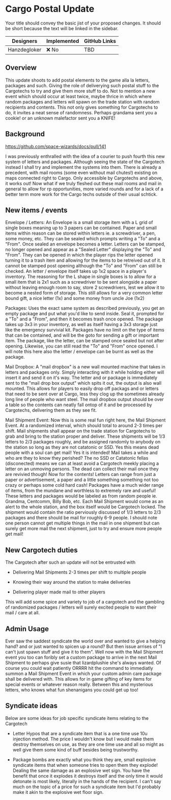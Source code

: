 # Cargo Postal Update

Your title should convey the basic jist of your proposed changes. It should be short because the text will be linked in the sidebar.

| Designers | Implemented | GitHub Links |
|---|---|---|
| Hanzdegloker | :x: No | TBD |

## Overview

This update shoots to add postal elements to the game alla la letters, packages and such. Giving the role of deliverying such postal stuff
to the Cargotechs to try and give them more stuff to do. Not to mention a new event which should occur at least twice, maybe thrice in which
where random packages and letters will spawn on the trade station with random recipients and contents. This not only gives something for Cargotechs to do, 
it invites a neat sense of randomness. Perhaps grandama sent you a cookie! or an unknown malefactor sent you a KNIFE!

## Background

https://github.com/space-wizards/docs/pull/141

I was previously enthralled with the idea of a courier to push fourth this new system of letters and packages. Although seeing the state of 
the Cargotech instead I shall try and implement the systems into them. There is already a precedent, with mail rooms (some even without mail
chutes!) existing on maps connected right to Cargo. Only accessible by Cargotechs and above, it works out! Now what if 
we truly fleshed out these mail rooms and mail in general to allow for rp opportunities, more varied rounds and for a lack of a better term more 
work for the Cargo techs outside of their usual schtick.

## New items / events

Envelope / Letters: An Envelope is a small storage item with a L grid of single boxes meaning up to 3 papers can be contained. Paper and small items 
within reason can be stored within letters ie. a screwdriver, a pen, some money, etc. They can be sealed which prompts writing a "To" and a "From". 
Once sealed an envelope becomes a letter. Letters can be stamped, no longer opened and appear as a "Sealed Letter" displaying the "To" and "From". They can be opened 
in which the player rips the letter opened turning it to a trash item and allowing for the items to be retreived out of it. It cannot be stamped post
opening although the "To" and "From" can still be checked. An letter / envelope itself takes up 1x2 space in a player's inventory. The reasoning for the L shape
in single boxes is to allow for a small item that is 2x1 such as a screwdriver to be sent alongside a paper without leaving enough room to say, store 2 screwdrivers,
lest we allow it to become a nested form of storage. This still allows for a very common letter bound gift, a nice letter (1x) and some money from uncle Joe (1x2)

Packages: Uses the exact same system as described previously, you get an empty package and put what you'd like to send inside. Seal it, prompted for a "To"
and a "From", and then it becomes trash once opened. The package takes up 3x3 in your inventory, as well as itself having a 3x3 storage just like the emergency 
survivial kit. Packages have no limit on the type of items that can be contained, and will be the goto for sending a gift or important item. The package, like the 
letter, can be stamped once sealed but not after opening. Likewise, you can still read the "To" and "From" once opened. I will note this here also the letter / envelope
can be burnt as well as the package.

Mail Dropbox: A "mail dropbox" is a new wall mounted machine that takes in letters and packages only. Simply interacting with it while holding either will insert it and
send it on it's way. The letter and or package is immediately sent to the "mail drop box output" which spits it out, the output is also wall mounted. This allows for players
to easily drop off packags and or letters that need to be sent over at Cargo, less they clog up the sometimes already long line of people who want steel. The mail dropbox output
should be over a table so the contents can neatly fall ontop of it and be processed by Cargotechs, delivering them as they see fit.

Mail Shipment Event: Now this is some real fun right here, the Mail Shipment Event. At a randomized interval, which should total to around 2-3 times per shift. Mail shipments shall
appear on the trade station for Cargotechs to grab and bring to the station proper and deliver. These shipments will be 1/3 letters to 2/3 packages roughly, and be assigned randomly to
anybody on the station so long as they are not catatonic or SSD. Yes this means dead people with a soul can get mail! Yes it is intended! Mail takes a while and who are they to know
they perished? The no SSD or Catatonic fellas (disconected) means we can at least avoid a Cargotech meekly placing a letter on an unmoving persons. The dead can collect their mail
once they are revivied though! Now for the contents! Letters can range from just a paper or advertisement, a paper and a little something something not too crazy or perhaps some cold
hard cash! Packages have a much wider range of items, from the mundane and worthless to extremely rare and useful! These letters and packages would be labeled as from random people
ie. Grandma, Centcomm, Billy Bob, etc. Each Mail Shipment would come as an alert to the whole station, and the box itself would be Cargotech locked. The shipment would contain the 
ratio perviously discussed of 1/3 letters to 2/3 packages and there should be mail for roughly 6-9 people. I should note one person cannot get multiple things in the mail in one 
shipment but can surely get more mail the next shipment, just to try and ensure more people get mail!

## New Cargotech duties

The Cargotech after such an update will not be entrusted with

- Delivering Mail Shipments 2-3 times per shift to multiple people

- Knowing their way around the station to make deliveries

- Delivering player made mail to other players

This will add some spice and variety to job of a cargotech and the gambling of randomized packages / letters will surely excited people to want their mail / care at all.

## Admin Usage

Ever saw the saddest syndicate the world over and wanted to give a helping hand? and or just wanted to spicen up a round? But then issue arrises of "I can't just spawn stuff and give
it to them". Well now with the Mail Shipment event you too can foribly set a custom package to arrive in the next Mail Shipment to perhaps give susie that lizardplushie she's always wanted.
Of course you could wait patiently ORRRR hit the command to immediatly summon a Mail Shipment Event in which your custom admin care package shall be delivered with. This allows for in game
gifting of key items for special events or whatever reason really. Between this and mysterious letters, who knows what fun shenanigans you could get up too!

## Syndicate ideas

Below are some ideas for job specific syndicate items relating to the Cargotech

- Letter Hypos that are a syndicate item that is a one time use 10u injection method. The price I wouldn't know but I would make them destroy themselves on use, as they are one time use and
all so might as well give them some kind of buff besides being trustworthy.

- Package bombs are exactly what you think they are, small explosive syndicate items that when someone tries to open them they explode! Dealing the same damage as an explosive wet sign. You
have the benefit that once it explodes it destroys itself and the only time it would detonate is most likely, literally in the hands of the recipient. I can't say much on the topic of a price for 
such a syndicate item but I'd probably make it akin to the explosive wet floor sign.
